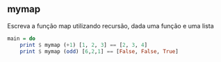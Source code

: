 ## mymap
[](solver.hs)
Escreva a função map utilizando recursão, dada uma função e uma lista

```hs
main = do
    print $ mymap (+1) [1, 2, 3] == [2, 3, 4]
    print $ mymap (odd) [6,2,1] == [False, False, True]
```